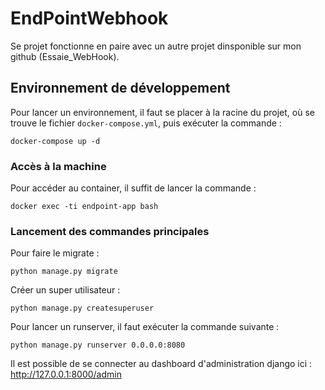 # EndPointWebhook

Se projet fonctionne en paire avec un autre projet dinsponible sur mon github (Essaie_WebHook).


## Environnement de développement 

Pour lancer un environnement, il faut se placer à la racine du projet, où se trouve le fichier `docker-compose.yml`, puis exécuter la commande :

```
docker-compose up -d
```

### Accès à la machine

Pour accéder au container, il suffit de lancer la commande :

```
docker exec -ti endpoint-app bash
```

### Lancement des commandes principales

Pour faire le migrate :
```
python manage.py migrate
```

Créer un super utilisateur :
```
python manage.py createsuperuser
```

Pour lancer un runserver, il faut exécuter la commande suivante :
```
python manage.py runserver 0.0.0.0:8080
```

Il est possible de se connecter au dashboard d'administration django ici : http://127.0.0.1:8000/admin
